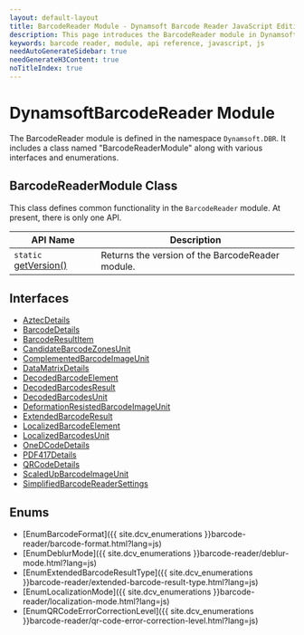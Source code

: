 ```yaml
---
layout: default-layout
title: BarcodeReader Module - Dynamsoft Barcode Reader JavaScript Edition API
description: This page introduces the BarcodeReader module in Dynamsoft Barcode Reader JavaScript Edition.
keywords: barcode reader, module, api reference, javascript, js
needAutoGenerateSidebar: true
needGenerateH3Content: true
noTitleIndex: true
---
```


# DynamsoftBarcodeReader Module

The BarcodeReader module is defined in the namespace `Dynamsoft.DBR`. It includes a class named "BarcodeReaderModule" along with various interfaces and enumerations.

## BarcodeReaderModule Class

This class defines common functionality in the `BarcodeReader` module. At present, there is only one API.

| API Name                                                             | Description                                      |
| -------------------------------------------------------------------- | ------------------------------------------------ |
| `static` [getVersion()](./barcode-reader-module-class.md#getversion) | Returns the version of the BarcodeReader module. |

## Interfaces

* [AztecDetails](./interfaces/aztec-details.md)
* [BarcodeDetails](./interfaces/barcode-details.md)
* [BarcodeResultItem](./interfaces/barcode-result-item.md)
* [CandidateBarcodeZonesUnit](./interfaces/candidate-barcode-zones-unit.md)
* [ComplementedBarcodeImageUnit](./interfaces/complemented-barcode-image-unit.md)
* [DataMatrixDetails](./interfaces/datamatrix-details.md)
* [DecodedBarcodeElement](./interfaces/decoded-barcode-element.md)
* [DecodedBarcodesResult](./interfaces/decoded-barcodes-result.md)
* [DecodedBarcodesUnit](./interfaces/decoded-barcodes-unit.md)
* [DeformationResistedBarcodeImageUnit](./interfaces/deformation-resisted-barcode-image-unit.md)
* [ExtendedBarcodeResult](./interfaces/extended-barcode-result.md)
* [LocalizedBarcodeElement](./interfaces/localized-barcode-element.md)
* [LocalizedBarcodesUnit](./interfaces/localized-barcodes-unit.md)
* [OneDCodeDetails](./interfaces/oned-code-details.md)
* [PDF417Details](./interfaces/pdf417-details.md)
* [QRCodeDetails](./interfaces/qr-code-details.md)
* [ScaledUpBarcodeImageUnit](./interfaces/scaled-up-barcode-image-unit.md)
* [SimplifiedBarcodeReaderSettings](./interfaces/simplified-barcode-reader-settings.md)

## Enums

* [EnumBarcodeFormat]({{ site.dcv_enumerations }}barcode-reader/barcode-format.html?lang=js)
* [EnumDeblurMode]({{ site.dcv_enumerations }}barcode-reader/deblur-mode.html?lang=js)
* [EnumExtendedBarcodeResultType]({{ site.dcv_enumerations }}barcode-reader/extended-barcode-result-type.html?lang=js)
* [EnumLocalizationMode]({{ site.dcv_enumerations }}barcode-reader/localization-mode.html?lang=js)
* [EnumQRCodeErrorCorrectionLevel]({{ site.dcv_enumerations }}barcode-reader/qr-code-error-correction-level.html?lang=js)
